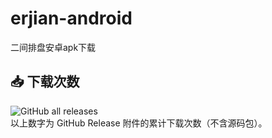 # erjian-android
二间排盘安卓apk下载
## 📥 下载次数
![GitHub all releases](https://img.shields.io/github/downloads/ljbg1996/erjian-android/total.svg)  
以上数字为 GitHub Release 附件的累计下载次数（不含源码包）。

